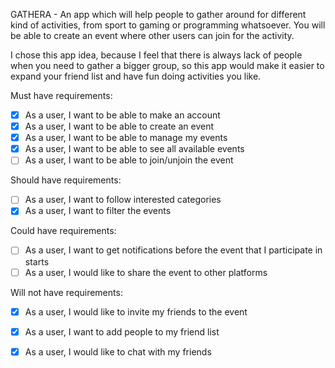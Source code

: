 GATHERA - An app which will help people to gather around for different kind of activities, from sport to gaming or programming whatsoever. You will be able to create an event where other users can join for the activity.

I chose this app idea, because I feel that there is always lack of people when you need to gather a bigger group, so this app would make it easier to expand your friend list and have fun doing activities you like. 

Must have requirements:

- [x] As a user, I want to be able to make an account
- [x] As a user, I want to be able to create an event
- [x] As a user, I want to be able to manage my events
- [x] As a user, I want to be able to see all available events
- [ ] As a user, I want to be able to join/unjoin the event

Should have requirements: 

- [ ] As a user, I want to follow interested categories
- [x] As a user, I want to filter the events

Could have requirements:

- [ ] As a user, I want to get notifications before the event that I participate in starts
- [ ] As a user, I would like to share the event to other platforms

Will not have requirements:

- [x] As a user, I would like to invite my friends to the event
- [x] As a user, I want to add people to my friend list
- [x] As a user, I would like to chat with my friends

